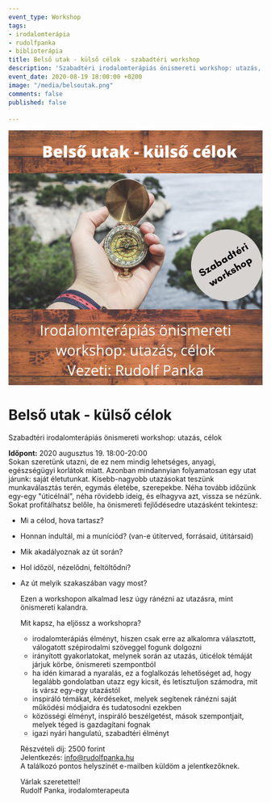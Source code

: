 ```yaml
---
event_type: Workshop
tags:
- irodalomterápia
- rudolfpanka
- biblioterápia
title: Belső utak - külső célok - szabadtéri workshop
description: 'Szabadtéri irodalomterápiás önismereti workshop: utazás, célok'
event_date: 2020-08-19 18:00:00 +0200
image: "/media/belsoutak.png"
comments: false
published: false

---
```

![](/media/belsoutak.png)

# Belső utak - külső célok

Szabadtéri irodalomterápiás önismereti workshop: utazás, célok

**Időpont:** 2020 augusztus 19. 18:00-20:00  
Sokan szeretünk utazni, de ez nem mindig lehetséges, anyagi, egészségügyi korlátok miatt. Azonban mindannyian folyamatosan egy utat járunk: saját életutunkat. Kisebb-nagyobb utazásokat teszünk munkaválasztás terén, egymás életébe, szerepekbe. Néha tovább időzünk egy-egy "úticélnál", néha rövidebb ideig, és elhagyva azt, vissza se nézünk. Sokat profitálhatsz belőle, ha önismereti fejlődésedre utazásként tekintesz:

* Mi a célod, hova tartasz?
* Honnan indultál, mi a muníciód? (van-e útiterved, forrásaid, útitársaid)
* Mik akadályoznak az út során?
* Hol időzöl, nézelődni, feltöltődni?
* Az út melyik szakaszában vagy most?

  Ezen a workshopon alkalmad lesz úgy ránézni az utazásra, mint önismereti kalandra.

  Mit kapsz, ha eljössz a workshopra?
  * irodalomterápiás élményt, hiszen csak erre az alkalomra választott, válogatott szépirodalmi szöveggel fogunk dolgozni
  * irányított gyakorlatokat, melynek során az utazás, úticélok témáját járjuk körbe, önismereti szempontból
  * ha idén kimarad a nyaralás, ez a foglalkozás lehetőséget ad, hogy legalább gondolatban utazz egy kicsit, és letisztuljon számodra, mit is vársz egy-egy utazástól
  * inspiráló témákat, kérdéseket, melyek segítenek ránézni saját működési módjaidra és tudatosodni ezekben
  * közösségi élményt, inspiráló beszélgetést, mások szempontjait, melyek téged is gazdagítani fognak
  * igazi nyári hangulatú, szabadtéri élményt

  Részvételi díj: 2500 forint  
  Jelentkezés: info@rudolfpanka.hu  
  A találkozó pontos helyszínét e-mailben küldöm a jelentkezőknek.

  Várlak szeretettel!  
  Rudolf Panka, irodalomterapeuta
